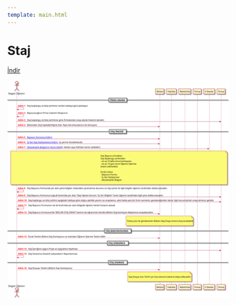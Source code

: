 ```yaml
---
template: main.html
---
```


# Staj

[İndir](ssets/internship-flowchart-extended.pdf)


![](assets/internship-flowchart-extended.svg)
